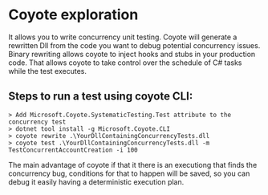 # Coyote exploration

It allows you to write concurrency unit testing. Coyote will generate a rewritten Dll from the code you want to debug 
potential concurrency issues. Binary rewriting allows coyote to inject hooks and stubs in your production code. That allows
coyote to take control over the schedule of C# tasks while the test executes.

## Steps to run a test using coyote CLI:
```
> Add Microsoft.Coyote.SystematicTesting.Test attribute to the concurrency test
> dotnet tool install -g Microsoft.Coyote.CLI
> coyote rewrite .\YourDllContainingConcurrencyTests.dll
> coyote test .\YourDllContainingConcurrencyTests.dll -m TestConcurrentAccountCreation -i 100
```

The main advantage of coyote if that it there is an executiong that finds the concurrency bug, 
conditions for that to happen will be saved, so you can debug it easily having a deterministic execution plan.
